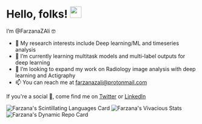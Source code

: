 # Hello, folks! <img src="https://raw.githubusercontent.com/MartinHeinz/MartinHeinz/master/wave.gif" width="30px">
 I’m @FarzanaZAli 🤓
- 👀 My research interests include Deep learning/ML and timeseries analysis
- 🌱 I’m currently learning multitask models and multi-label outputs for deep learning
- 💞️ I’m looking to expand my work on Radiology image analysis with deep learning and Actigraphy
- 📫 You can reach me at farzanazali@protonmail.com

<!-- Actual text -->

If you're a social 🦋, come find me on
[Twitter][1] or [LinkedIn][2]

<!-- Icons -->

[1.2]: https://www.tutorialchip.com/wp-content/uploads/2011/06/Follow-me-on-Twitter-icon-520x312.jpg
[2.2]: https://raw.githubusercontent.com/MartinHeinz/MartinHeinz/master/linkedin-3-16.png

<!-- Links to your social media accounts -->

[1]: https://twitter.com/farzanazali
[2]: https://www.linkedin.com/in/fzali/
<!---
FarzanaZAli/FarzanaZAli is a ✨ special ✨ repository because its `README.md` (this file) appears on your GitHub profile.
You can click the Preview link to take a look at your changes.
--->

![Farzana's Scintillating Languages Card](https://github-readme-stats.vercel.app/api/top-langs/?username=FarzanaZAli&layout=compact)
![Farzana's Vivacious Stats](https://github-readme-stats.vercel.app/api?username=FarzanaZAli&theme=jolly&show_icons=true&count_private=true)
![Farzana's Dynamic Repo Card](https://github-profile-summary-cards.vercel.app/api/cards/profile-details?username=FarzanaZAli&theme=dracula&show_icons=true)
